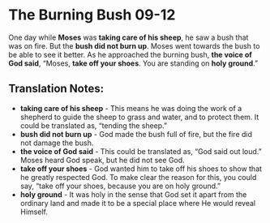 The Burning Bush 09-12
========================


One day while **Moses** was **taking care of his sheep**, he saw a bush
that was on fire. But the **bush did not burn up**. Moses went towards
the bush to be able to see it better. As he approached the burning bush,
**the voice of God said**, “Moses, **take off your shoes**. You are
standing on **holy ground**.”

Translation Notes:
------------------

-   **taking care of his sheep** - This means he was doing the work of a
    shepherd to guide the sheep to grass and water, and to protect them.
    It could be translated as, “tending the sheep.”
-   **bush did not burn up** - God made the bush full of fire, but the
    fire did not damage the bush.
-   **the voice of God said** - This could be translated as, “God said
    out loud.” Moses heard God speak, but he did not see God.
-   **take off your shoes** - God wanted him to take off his shoes to
    show that he greatly respected God. To make clear the reason for
    this, you could say, “take off your shoes, because you are on
    holy ground.”
-   **holy ground** - It was holy in the sense that God set it apart
    from the ordinary land and made it to be a special place where He
    would reveal Himself.

